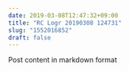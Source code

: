 ```yaml
---
date: 2019-03-08T12:47:32+09:00
title: "RC Logr 20190308 124731"
slug: "1552016852"
draft: false
---
```


Post content in markdown format
